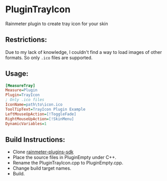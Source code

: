# PluginTrayIcon
Rainmeter plugin to create tray icon for your skin

## Restrictions:
Due to my lack of knowledge, I couldn't find a way to load images of other formats. So only `.ico` files are supported.

## Usage:
```ini
[MeasureTray]
Measure=Plugin
Plugin=TrayIcon
; Only .ico files
IconName=path\to\icon.ico
ToolTipText=TrayIcon Plugin Example
LeftMouseUpAction=[!ToggleFade]
RightMouseUpAction=[!SkinMenu]
DynamicVariables=1
```

## Build Instructions:
- Clone [rainmeter-plugins-sdk](https://github.com/rainmeter/rainmeter-plugin-sdk)
- Place the source files in PluginEmpty under C++.
- Rename the PluginTrayIcon.cpp to PluginEmpty.cpp.
- Change build target names.
- Build.

